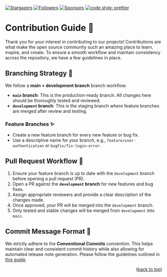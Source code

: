 [![Stargazers][stars-shield]][stars-url]
[![Followers][followers-shield]][followers-url]
[![Sponsors][sponsors-shield]][sponsors-url]
[![code style: prettier][prettier-shield]][prettier-url]

<!-- CONTRIBUTING -->

# Contribution Guide 🚀

Thank you for your interest in contributing to our projects! Contributions are what make the open source community such an amazing place to learn, inspire, and create. To ensure a smooth workflow and maintain consistency across the repository, we have a few guidelines in place.

## Branching Strategy 🌿

We follow a **main + development branch** branch workflow:

- **`main` branch**: This is the production-ready branch. All changes here should be thoroughly tested and reviewed.
- **`development` branch**: This is the staging branch where feature branches are merged after review and testing.

### Feature Branches ✨

- Create a new feature branch for every new feature or bug fix.
- Use a descriptive name for your branch, e.g., `feature/user-authentication` or `bugfix/fix-login-error`.

## Pull Request Workflow 🔄

1. Ensure your feature branch is up to date with the `development` branch before opening a pull request (PR).
2. Open a PR against the **`development` branch** for new features and bug fixes.
3. Assign appropriate reviewers and provide a clear description of the changes made.
4. Once approved, your PR will be merged into the `development` branch.
5. Only tested and stable changes will be merged from `development` into `main`.

## Commit Message Format 📝

We strictly adhere to the **Conventional Commits** convention. This helps maintain clear and consistent commit history while also allowing for automated release note generation. Please follow the guidelines outlined in [this guide](https://gist.github.com/Zekfad/f51cb06ac76e2457f11c80ed705c95a3).

<!-- If you have a suggestion that would make this better, please fork the repo and create a pull request. You can also simply open an issue with the tag "enhancement".
Don't forget to give the project a star! Thanks again! -->

<p align="right">(<a href="#readme-top">back to top</a>)</p>

[stars-shield]: https://img.shields.io/github/stars/chrille0313/ChungIndustries.svg?style=for-the-badge
[stars-url]: https://github.com/ChungIndustries/stargazers
[followers-shield]: https://img.shields.io/github/followers/ChungIndustries?style=for-the-badge
[followers-url]: https://github.com/ChungIndustries/followers
[sponsors-shield]: https://img.shields.io/github/sponsors/ChungIndustries?style=for-the-badge
[sponsors-url]: https://github.com/ChungIndustries/sponsors
[prettier-shield]: https://img.shields.io/badge/code_style-prettier-ff69b4.svg?style=for-the-badge
[prettier-url]: https://github.com/prettier/prettier
